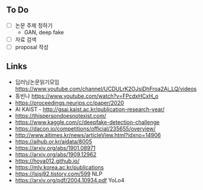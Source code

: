 ## To Do 

*   [ ] 논문 주제 정하기
    *   GAN, deep fake
*   [ ] 자료 검색
*   [ ] proposal 작성

## Links

*   딥러닝논문읽기모임 https://www.youtube.com/channel/UCDULrK2OJsiDhFroa2Aj_LQ/videos
*   동빈나 https://www.youtube.com/watch?v=FPcdxHCxH_o
*   https://proceedings.neurips.cc/paper/2020
*   AI KAIST - http://gsai.kaist.ac.kr/publication-research-year/
*   https://thispersondoesnotexist.com/
*   https://www.kaggle.com/c/deepfake-detection-challenge
*   https://dacon.io/competitions/official/235655/overview/
*   http://www.aitimes.kr/news/articleView.html?idxno=14906
*   https://aihub.or.kr/aidata/8005
*   https://arxiv.org/abs/1901.08971
*   https://arxiv.org/abs/1909.12962
*   https://hoya012.github.io/
*   https://mlv.korea.ac.kr/publications
*   https://lsjsj92.tistory.com/599 NLP
*   https://arxiv.org/pdf/2004.10934.pdf YoLo4
